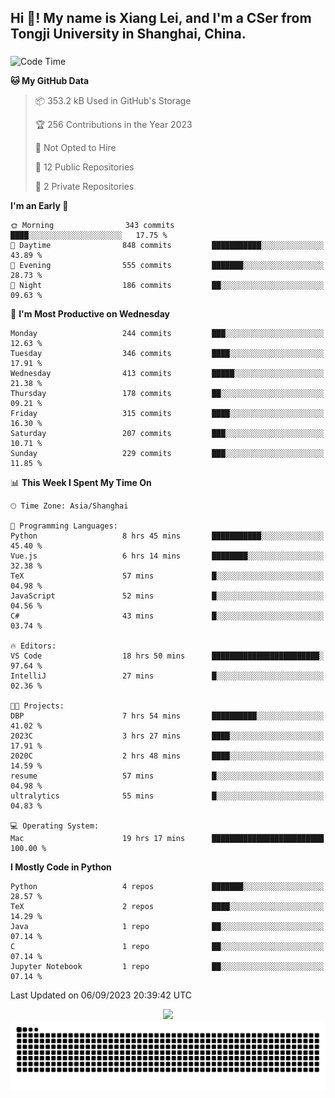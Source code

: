 <h2 align="left">Hi 👋! My name is Xiang Lei, and I'm a CSer from Tongji University in Shanghai, China.</h2>

###

<!--START_SECTION:waka-->
![Code Time](http://img.shields.io/badge/Code%20Time-192%20hrs%2028%20mins-blue)

**🐱 My GitHub Data** 

> 📦 353.2 kB Used in GitHub's Storage 
 > 
> 🏆 256 Contributions in the Year 2023
 > 
> 🚫 Not Opted to Hire
 > 
> 📜 12 Public Repositories 
 > 
> 🔑 2 Private Repositories 
 > 
**I'm an Early 🐤** 

```text
🌞 Morning                343 commits         ████░░░░░░░░░░░░░░░░░░░░░   17.75 % 
🌆 Daytime                848 commits         ███████████░░░░░░░░░░░░░░   43.89 % 
🌃 Evening                555 commits         ███████░░░░░░░░░░░░░░░░░░   28.73 % 
🌙 Night                  186 commits         ██░░░░░░░░░░░░░░░░░░░░░░░   09.63 % 
```
📅 **I'm Most Productive on Wednesday** 

```text
Monday                   244 commits         ███░░░░░░░░░░░░░░░░░░░░░░   12.63 % 
Tuesday                  346 commits         ████░░░░░░░░░░░░░░░░░░░░░   17.91 % 
Wednesday                413 commits         █████░░░░░░░░░░░░░░░░░░░░   21.38 % 
Thursday                 178 commits         ██░░░░░░░░░░░░░░░░░░░░░░░   09.21 % 
Friday                   315 commits         ████░░░░░░░░░░░░░░░░░░░░░   16.30 % 
Saturday                 207 commits         ███░░░░░░░░░░░░░░░░░░░░░░   10.71 % 
Sunday                   229 commits         ███░░░░░░░░░░░░░░░░░░░░░░   11.85 % 
```


📊 **This Week I Spent My Time On** 

```text
🕑︎ Time Zone: Asia/Shanghai

💬 Programming Languages: 
Python                   8 hrs 45 mins       ███████████░░░░░░░░░░░░░░   45.40 % 
Vue.js                   6 hrs 14 mins       ████████░░░░░░░░░░░░░░░░░   32.38 % 
TeX                      57 mins             █░░░░░░░░░░░░░░░░░░░░░░░░   04.98 % 
JavaScript               52 mins             █░░░░░░░░░░░░░░░░░░░░░░░░   04.56 % 
C#                       43 mins             █░░░░░░░░░░░░░░░░░░░░░░░░   03.74 % 

🔥 Editors: 
VS Code                  18 hrs 50 mins      ████████████████████████░   97.64 % 
IntelliJ                 27 mins             █░░░░░░░░░░░░░░░░░░░░░░░░   02.36 % 

🐱‍💻 Projects: 
DBP                      7 hrs 54 mins       ██████████░░░░░░░░░░░░░░░   41.02 % 
2023C                    3 hrs 27 mins       ████░░░░░░░░░░░░░░░░░░░░░   17.91 % 
2020C                    2 hrs 48 mins       ████░░░░░░░░░░░░░░░░░░░░░   14.59 % 
resume                   57 mins             █░░░░░░░░░░░░░░░░░░░░░░░░   04.98 % 
ultralytics              55 mins             █░░░░░░░░░░░░░░░░░░░░░░░░   04.83 % 

💻 Operating System: 
Mac                      19 hrs 17 mins      █████████████████████████   100.00 % 
```

**I Mostly Code in Python** 

```text
Python                   4 repos             ███████░░░░░░░░░░░░░░░░░░   28.57 % 
TeX                      2 repos             ████░░░░░░░░░░░░░░░░░░░░░   14.29 % 
Java                     1 repo              ██░░░░░░░░░░░░░░░░░░░░░░░   07.14 % 
C                        1 repo              ██░░░░░░░░░░░░░░░░░░░░░░░   07.14 % 
Jupyter Notebook         1 repo              ██░░░░░░░░░░░░░░░░░░░░░░░   07.14 % 
```




 Last Updated on 06/09/2023 20:39:42 UTC
<!--END_SECTION:waka-->

<div align="center">
  <img src="https://github-readme-stats.vercel.app/api?username=Lei00764&show_icons=true&theme=radical" />
 </div>

 <div align="center">

<picture>
  <source media="(prefers-color-scheme: dark)" srcset="https://raw.githubusercontent.com/Lei00764/Lei00764/output/github-contribution-grid-snake-dark.svg">
  <source media="(prefers-color-scheme: light)" srcset="https://raw.githubusercontent.com/Lei00764/Lei00764/output/github-contribution-grid-snake.svg">
  <img alt="github contribution grid snake animation" src="https://raw.githubusercontent.com/Lei00764/Lei00764/output/github-contribution-grid-snake.svg">
</picture>

</div>





